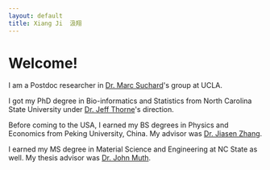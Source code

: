 ```yaml
---
layout: default
title: Xiang Ji  汲翔
---
```


# Welcome!


I am a Postdoc researcher in [Dr. Marc Suchard](http://faculty.biomath.ucla.edu/msuchard/)'s group at UCLA. 

I got my PhD degree in Bio-informatics and Statistics from North Carolina State University under [Dr. Jeff Thorne](http://statgen.ncsu.edu/thorne/)'s direction. 

Before coming to the USA,  I earned my BS degrees in Physics and Economics from Peking University, China. My advisor was [Dr. Jiasen Zhang](http://www.phy.pku.edu.cn/~zhangjs/index.html).

I earned my MS degree in Material Science and Engineering at NC State as well. My thesis advisor was [Dr. John Muth](http://www.ece.ncsu.edu/people/muth). 


